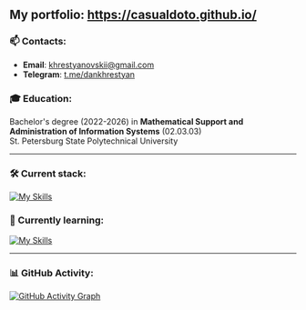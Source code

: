 ## **My portfolio:** https://casualdoto.github.io/

### 📫 Contacts:
- **Email**: [khrestyanovskii@gmail.com](mailto:khrestyanovskii@gmail.com)  
- **Telegram**: [t.me/dankhrestyan](https://t.me/dankhrestyan)

### 🎓 Education:
Bachelor's degree (2022-2026) in **Mathematical Support and Administration of Information Systems** (02.03.03)  
St. Petersburg State Polytechnical University

---

### 🛠️ Current stack:
[![My Skills](https://skillicons.dev/icons?i=postgres,go,docker,py,java&perline=6)](https://skillicons.dev)

### 🚀 Currently learning:
[![My Skills](https://skillicons.dev/icons?i=kafka,redis&perline=6)](https://skillicons.dev)

---

### 📊 GitHub Activity:
[![GitHub Activity Graph](https://github-readme-activity-graph.vercel.app/graph?username=casualdoto&theme=rogue)](https://github.com/ashutosh00710/github-readme-activity-graph)
